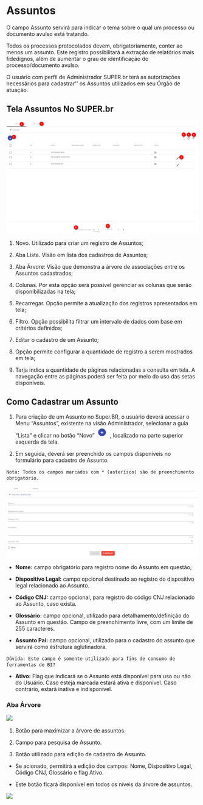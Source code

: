 # Assuntos

O campo Assunto servirá para indicar o tema sobre o qual um processo ou documento avulso está tratando.

Todos os processos protocolados devem, obrigatoriamente, conter ao menos um assunto. Este registro possibilitará a extração de relatórios mais fidedignos, além de aumentar o grau de identificação do processo/documento avulso.

O usuário com perfil de Administrador SUPER.br terá as autorizações necessários para cadastrar'' os Assuntos utilizados em seu Órgão de atuação.


## Tela Assuntos No SUPER.br

<img src="../../_static/images/Assuntos - Tela principal.png"/>

1) Novo. Utilizado para criar um registro de Assuntos;

2) Aba Lista. Visão em lista dos cadastros de Assuntos;

3) Aba Árvore: Visão que demonstra a árvore de associações entre os Assuntos cadastrados;

4) Colunas. Por esta opção será possível gerenciar as colunas que serão disponibilizadas na tela;

5) Recarregar. Opção permite a atualização dos registros apresentados em tela; 

6) Filtro. Opção possibilita filtrar um intervalo de dados com base em critérios definidos;

7) Editar o cadastro de um Assunto;

8) Opção permite configurar a quantidade de registro a serem mostrados em tela; 

9) Tarja indica a quantidade de páginas relacionadas a consulta em tela. A navegação entre as páginas poderá ser feita por meio do uso das setas disponíveis.

## Como Cadastrar um Assunto

1. Para criação de um Assunto no Super.BR, o usuário deverá acessar o Menu “Assuntos”, existente na visão Administrador, selecionar a guia “Lista” e clicar no botão “Novo”  <img src="../../_static/images/Botão de Inclusão (+).png" alt="Botão de Inclusão (+)" style="zoom: 50%;" /> , localizado na parte superior esquerda da tela.

2. Em seguida, deverá ser preenchido os campos disponíveis no formulário para cadastro de Assunto. 

```{Note}
Nota: Todos os campos marcados com * (asterísco) são de preenchimento obrigatório.
```

<img src="../../_static/images/Assuntos - Tela com a Lista de Campos.png"/>


* **Nome:** campo obrigatório para registro nome do Assunto em questão;

* **Dispositivo Legal:** campo opcional destinado ao registro do dispositivo legal relacionado ao Assunto.

* **Código CNJ:** campo opcional, para registro do código CNJ relacionado ao Assunto, caso exista.

* **Glossário:** campo opcional, utilizado para detalhamento/definição do Assunto em questão. Campo de preenchimento livre, com um limite de 255 caracteres. 

* **Assunto Pai:** campo opcional, utilizado para o cadastro do assunto que servirá como estrutura aglutinadora. 

```{warning}
Dúvida: Este campo é somente utilizado para fins de consumo de ferramentas de BI?
```

* **Ativo:** Flag que indicará se o Assunto está disponível para uso ou não do Usuário.
Caso esteja marcada estará ativa e disponível. Caso contrário, estará inativa e indisponível.

### Aba Árvore

<img src="../../_static/images/Assuntos - Tela aba árvore.png"/>

1) Botão para maximizar a árvore de assuntos.

2) Campo para pesquisa de Assunto.

3) Botão utilizado para edição de cadastro de Assunto. 

* Se acionado, permitirá a edição dos campos: Nome, Dispositivo Legal, Código CNJ, Glossário e flag Ativo.

* Este botão ficará disponível em todos os níveis da árvore de assuntos.

<img src="../../_static/images/Assuntos - Tela aba árvore - campos para cadastro.png"/>



